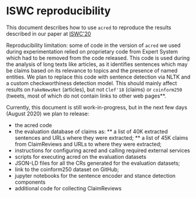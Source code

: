 # ISWC reproducibility

This document describes how to use `acred` to reproduce the results described in our paper at [ISWC'20](https://iswc2020.semanticweb.org/)

Reproducibility limitation: some of code in the version of `acred` we used during experimentation relied on proprietary code from Expert System which had to be removed from the code released. This code is used during the analysis of long texts like articles, as it identifies sentences which may be claims based on its relevance to topics and the presence of named entities. We plan to replace this code with sentence detection via NLTK and a custom checkworthiness detection model. This should mainly affect results on `FakeNewsNet` (articles), but not `Clef'18` (claims) or `coinform250` (tweets, most of which do not contain links to other web pages**.

Currently, this document is still work-in-progress, but in the next few days (August 2020) we plan to release:
* the acred code
* the evaluation database of claims as:
** a list of 40K extracted sentences and URLs where they were extracted; 
** a list of 45K claims from ClaimReviews and URLs to where they were extracted; 
* instructions for configuring acred and calling required external services
* scripts for executing acred on the evaluation datasets
* JSON-LD files for all the CRs generated for the evaluation datasets; 
* link to the coinform250 dataset on GitHub; 
* jupyter notebooks for the sentence encoder and stance detection components
* additional code for collecting ClaimReviews 


